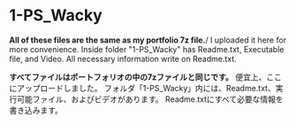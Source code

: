 # 1-PS_Wacky

**All of these files are the same as my portfolio 7z file.**/
I uploaded it here for more convenience.
Inside folder "1-PS_Wacky" has Readme.txt, Executable file, and Video.
All necessary information write on Readme.txt.

**すべてファイルはポートフォリオの中の7zファイルと同じです。**
便宜上、ここにアップロードしました。
フォルダ「1-PS_Wacky」内には、Readme.txt、実行可能ファイル、およびビデオがあります。
Readme.txtにすべて必要な情報を書き込みます。

